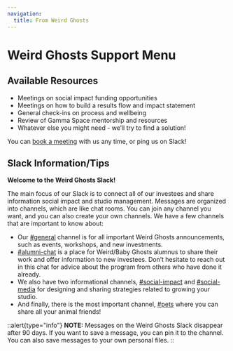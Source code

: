 ```yaml
---
navigation:
  title: From Weird Ghosts
---
```


# Weird Ghosts Support Menu

## Available Resources

- Meetings on social impact funding opportunities
- Meetings on how to build a results flow and impact statement
- General check-ins on process and wellbeing
- Review of Gamma Space mentorship and resources
- Whatever else you might need - we’ll try to find a solution!

You can [book a meeting](https://calendly.com/weird-ghosts/meeting) with us any time, or ping us on Slack!

## Slack Information/Tips

**Welcome to the Weird Ghosts Slack!**

The main focus of our Slack is to connect all of our investees and share information social impact and studio management. Messages are organized into channels, which are like chat rooms. You can join any channel you want, and you can also create your own channels.  We have a few channels that are important to know about:

- Our [#general](https://weirdghosts.slack.com/archives/C02LS46FQTZ) channel is for all important Weird Ghosts announcements, such as events, workshops, and new investments.
- [#alumni-chat](https://weirdghosts.slack.com/archives/C03SJ99HGUF) is a place for Weird/Baby Ghosts alumnus to share their work and offer information to new investees. Don’t hesitate to reach out in this chat for advice about the program from others who have done it already. 
- We also have two informational channels, [#social-impact](https://weirdghosts.slack.com/archives/C043SAKUWM8) and [#social-media](https://weirdghosts.slack.com/archives/C045MBHMT8F) for designing and sharing strategies related to growing your studio.
- And finally, there is the most important channel, [#pets](https://weirdghosts.slack.com/archives/C039L7119DZ) where you can share all your animal friends!


::alert{type="info"}
**NOTE:** Messages on the Weird Ghosts Slack disappear after 90 days. If you want to save a message, you can pin it to the channel. You can also save messages to your own personal files.
::